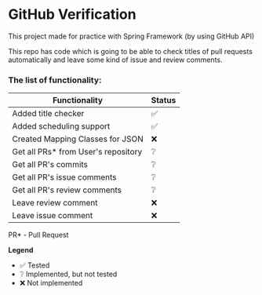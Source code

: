 # GitHub Verification
This project made for practice with Spring Framework (by using GitHub API)

This repo has code which is going to be able to check titles of pull requests automatically and leave some kind of issue and review comments.

### The list of functionality:

|Functionality|Status|
|---|---|
|Added title checker|✅|
|Added scheduling support|✅|
|Created Mapping Classes for JSON|❌|
|Get all PRs* from User's repository |❔|
|Get all PR's commits|❔|
|Get all PR's issue comments|❔|
|Get all PR's review comments|❔|
|Leave review comment|❌|
|Leave issue comment|❌|

PR* - Pull Request

**Legend**

- ✅ Tested
- ❔ Implemented, but not tested
- ❌ Not implemented